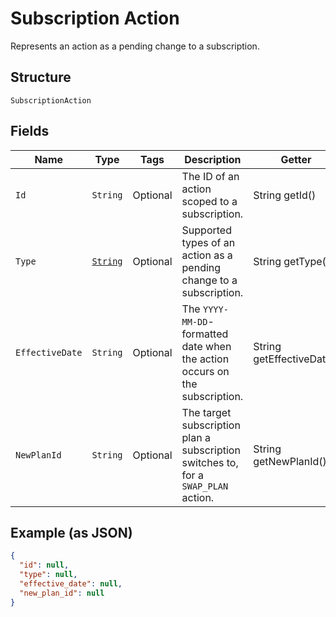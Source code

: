
# Subscription Action

Represents an action as a pending change to a subscription.

## Structure

`SubscriptionAction`

## Fields

| Name | Type | Tags | Description | Getter |
|  --- | --- | --- | --- | --- |
| `Id` | `String` | Optional | The ID of an action scoped to a subscription. | String getId() |
| `Type` | [`String`](../../doc/models/subscription-action-type.md) | Optional | Supported types of an action as a pending change to a subscription. | String getType() |
| `EffectiveDate` | `String` | Optional | The `YYYY-MM-DD`-formatted date when the action occurs on the subscription. | String getEffectiveDate() |
| `NewPlanId` | `String` | Optional | The target subscription plan a subscription switches to, for a `SWAP_PLAN` action. | String getNewPlanId() |

## Example (as JSON)

```json
{
  "id": null,
  "type": null,
  "effective_date": null,
  "new_plan_id": null
}
```

